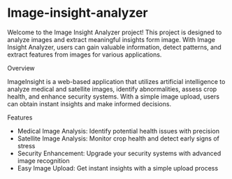 # Image-insight-analyzer
Welcome to the Image Insight Analyzer project! This project is designed to analyze images and extract meaningful insights form image. With Image Insight Analyzer, users can gain valuable information, detect patterns, and extract features from images for various applications.

Overview

ImageInsight is a web-based application that utilizes artificial intelligence to analyze medical and satellite images, identify abnormalities, assess crop health, and enhance security systems. With a simple image upload, users can obtain instant insights and make informed decisions.

Features

- Medical Image Analysis: Identify potential health issues with precision
- Satellite Image Analysis: Monitor crop health and detect early signs of stress
- Security Enhancement: Upgrade your security systems with advanced image recognition
- Easy Image Upload: Get instant insights with a simple upload process
